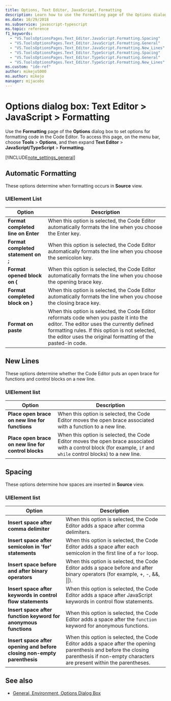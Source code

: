 ```yaml
---
title: Options, Text Editor, JavaScript, Formatting
description: Learn how to use the Formatting page of the Options dialog box to set options for formatting code in the Code Editor. 
ms.date: 10/29/2018
ms.subservice: javascript-typescript
ms.topic: reference
f1_keywords:
  - "VS.ToolsOptionsPages.Text_Editor.JavaScript.Formatting.Spacing"
  - "VS.ToolsOptionsPages.Text_Editor.JavaScript.Formatting.General"
  - "VS.ToolsOptionsPages.Text_Editor.JavaScript.Formatting.New_Lines"
  - "VS.ToolsOptionsPages.Text_Editor.TypeScript.Formatting.Spacing"
  - "VS.ToolsOptionsPages.Text_Editor.TypeScript.Formatting.General"
  - "VS.ToolsOptionsPages.Text_Editor.TypeScript.Formatting.New_Lines"
ms.custom: "ide-ref"
author: mikejo5000
ms.author: mikejo
manager: mijacobs
---
```

# Options dialog box: Text Editor \> JavaScript \> Formatting

Use the **Formatting** page of the **Options** dialog box to set options for formatting code in the Code Editor. To access this page, on the menu bar, choose **Tools** > **Options**, and then expand **Text Editor** > **JavaScript/TypeScript** > **Formatting**.

[!INCLUDE[note_settings_general](../../data-tools/includes/note_settings_general_md.md)]

## Automatic Formatting

These options determine when formatting occurs in **Source** view.

### UIElement List

|Option|Description|
|------------|-----------------|
|**Format completed line on Enter**|When this option is selected, the Code Editor automatically formats the line when you choose the Enter key.|
|**Format completed statement on ;**|When this option is selected, the Code Editor automatically formats the line when you choose the semicolon key.|
|**Format opened block on {**|When this option is selected, the Code Editor automatically formats the line when you choose the opening brace key.|
|**Format completed block on }**|When this option is selected, the Code Editor automatically formats the line when you choose the closing brace key.|
|**Format on paste**|When this option is selected, the Code Editor reformats code when you paste it into the editor. The editor uses the currently defined formatting rules. If this option is not selected, the editor uses the original formatting of the pasted-in code.|

## New Lines

These options determine whether the Code Editor puts an open brace for functions and control blocks on a new line.

### UIElement list

|Option|Description|
|------------|-----------------|
|**Place open brace on new line for functions**|When this option is selected, the Code Editor moves the open brace associated with a function to a new line.|
|**Place open brace on new line for control blocks**|When this option is selected, the Code Editor moves the open brace associated with a control block (for example, `if` and `while` control blocks) to a new line.|

## Spacing

These options determine how spaces are inserted in **Source** view.

### UIElement list

|Option|Description|
|------------|-----------------|
|**Insert space after comma delimiter**|When this option is selected, the Code Editor adds a space after comma delimiters.|
|**Insert space after semicolon in 'for' statements**|When this option is selected, the Code Editor adds a space after each semicolon in the first line of a `for` loop.|
|**Insert space before and after binary operators**|When this option is selected, the Code Editor adds a space before and after binary operators (for example, +, -, &&, &#124;&#124;).|
|**Insert space after keywords in control flow statements**|When this option is selected, the Code Editor adds a space after JavaScript keywords in control flow statements.|
|**Insert space after function keyword for anonymous functions**|When this option is selected, the Code Editor adds a space after the `function` keyword for anonymous functions.|
|**Insert space after opening and before closing non-empty parenthesis**|When this option is selected, the Code Editor adds a space after the opening parenthesis and before the closing parenthesis if non-empty characters are present within the parentheses.|

## See also

- [General, Environment, Options Dialog Box](../../ide/reference/general-environment-options-dialog-box.md)